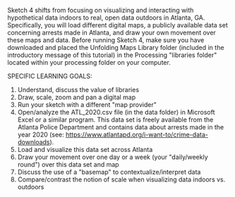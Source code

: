 Sketch 4 shifts from focusing on visualizing and interacting with hypothetical data indoors to real, open data outdoors in Atlanta, GA. Specifically, you will load different digital maps, a publicly available data set concerning arrests made in Atlanta, and draw your own movement over these maps and data. Before running Sketch 4, make sure you have downloaded and placed the Unfolding Maps Library folder (included in the introductory message of this tutorial) in the Processing "libraries folder" located within your processing folder on your computer.

SPECIFIC LEARNING GOALS:
1) Understand, discuss the value of libraries
2) Draw, scale, zoom and pan a digital map
3) Run your sketch with a different "map provider"
4) Open/analyze the ATL_2020.csv file (in the data folder) in Microsoft Excel or a similar program. This data set is freely available from the Atlanta Police Department and contains data about arrests made in the year 2020 (see: https://www.atlantapd.org/i-want-to/crime-data-downloads).
5) Load and visualize this data set across Atlanta
6) Draw your movement over one day or a week (your "daily/weekly round") over this data set and map
6) Discuss the use of a "basemap" to contextualize/interpret data
7) Compare/contrast the notion of scale when visualizing data indoors vs. outdoors
